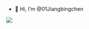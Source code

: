 - 👋 Hi, I’m @01Jiangbingchen

![](https://github-readme-stats.vercel.app/api?username=01Jiangbingchen)
<!---
01Jiangbingchen/01Jiangbingchen is a ✨ special ✨ repository because its `README.md` (this file) appears on your GitHub profile.
You can click the Preview link to take a look at your changes.
--->
